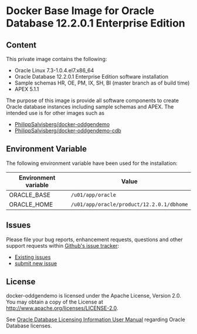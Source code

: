 # Docker Base Image for Oracle Database 12.2.0.1 Enterprise Edition

## Content

This private image contains the following:

* Oracle Linux 7.3-1.0.4.el7.x86_64
* Oracle Database 12.2.0.1 Enterprise Edition software installation
* Sample schemas HR, OE, PM, IX, SH, BI (master branch as of build time)
* APEX 5.1.1

The purpose of this image is provide all software components to create Oracle database instances including sample schemas and APEX. The intended use is for other images such as

   * [PhilippSalvisberg/docker-oddgendemo](https://github.com/PhilippSalvisberg/docker-oddgendemo)
   * [PhilippSalvisberg/docker-oddgendemo-cdb](https://github.com/PhilippSalvisberg/docker-oddgendemo-cdb)
    
## Environment Variable

The following environment variable have been used for the installation:

Environment variable | Value
-------------------- | -------------
ORACLE_BASE | ```/u01/app/oracle```
ORACLE_HOME | ```/u01/app/oracle/product/12.2.0.1/dbhome```

## Issues

Please file your bug reports, enhancement requests, questions and other support requests within [Github's issue tracker](https://help.github.com/articles/about-issues/): 

* [Existing issues](https://github.com/PhilippSalvisberg/docker-oracle12ee/issues)
* [submit new issue](https://github.com/PhilippSalvisberg/docker-oracle12ee/issues/new)

## License

docker-oddgendemo is licensed under the Apache License, Version 2.0. You may obtain a copy of the License at <http://www.apache.org/licenses/LICENSE-2.0>. 

See [Oracle Database Licensing Information User Manual](http://docs.oracle.com/database/121/DBLIC/editions.htm#DBLIC109) regarding Oracle Database licenses.
